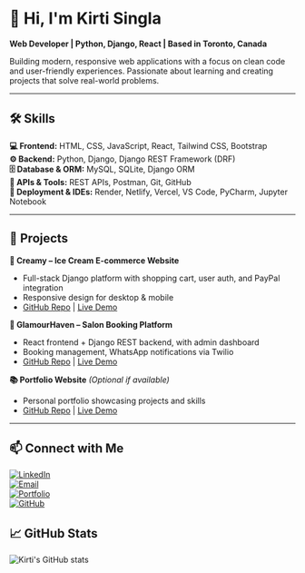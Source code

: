 # 👋 Hi, I'm Kirti Singla
**Web Developer | Python, Django, React | Based in Toronto, Canada**  

Building modern, responsive web applications with a focus on clean code and user-friendly experiences. Passionate about learning and creating projects that solve real-world problems.

---

## 🛠️ Skills

**💻 Frontend:** HTML, CSS, JavaScript, React, Tailwind CSS, Bootstrap  
**⚙️ Backend:** Python, Django, Django REST Framework (DRF)  
**🗄️ Database & ORM:** MySQL, SQLite, Django ORM  
**🔗 APIs & Tools:** REST APIs, Postman, Git, GitHub  
**🚀 Deployment & IDEs:** Render, Netlify, Vercel, VS Code, PyCharm, Jupyter Notebook  

---

## 🌟 Projects

**🍦 Creamy – Ice Cream E-commerce Website**  
- Full-stack Django platform with shopping cart, user auth, and PayPal integration  
- Responsive design for desktop & mobile  
- [GitHub Repo](#) | [Live Demo](#)

**💇 GlamourHaven – Salon Booking Platform**  
- React frontend + Django REST backend, with admin dashboard  
- Booking management, WhatsApp notifications via Twilio  
- [GitHub Repo](#) | [Live Demo](#)

**📚 Portfolio Website** *(Optional if available)*  
- Personal portfolio showcasing projects and skills  
- [GitHub Repo](#) | [Live Demo](#)

---

## 📫 Connect with Me

[![LinkedIn](https://img.shields.io/badge/LinkedIn-Kirti%20Singla-blue?style=flat-square&logo=linkedin)](https://www.linkedin.com/in/kirti-singla-web-dev/)  
[![Email](https://img.shields.io/badge/Email-kirtisingla38231@gmail.com-red?style=flat-square&logo=gmail)](https://mail.google.com/mail/?view=cm&fs=1&to=kirtisingla38231@gmail.com)  
[![Portfolio](https://img.shields.io/badge/Portfolio-View-green?style=flat-square)](https://kirtisingla-portfolio.netlify.app/)  
[![GitHub](https://img.shields.io/badge/GitHub-kirti--singla123-black?style=flat-square&logo=github)](https://github.com/kirti-singla123)


## 📈 GitHub Stats

![Kirti's GitHub stats](https://github-readme-stats.vercel.app/api?username=kirti-singla123&show_icons=true&theme=radical&cache_seconds=1800)


